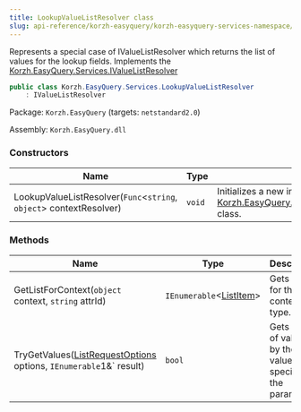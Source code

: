 ```yaml
---
title: LookupValueListResolver class
slug: api-reference/korzh-easyquery/korzh-easyquery-services-namespace/lookupvaluelistresolver-class
---
```

Represents a special case of IValueListResolver which returns the list of values for the lookup fields.  Implements the [Korzh.EasyQuery.Services.IValueListResolver](/api-reference/korzh-easyquery/korzh-easyquery-services-namespace/ivaluelistresolver-interface)
```csharp
public class Korzh.EasyQuery.Services.LookupValueListResolver
    : IValueListResolver

```
Package: `Korzh.EasyQuery` (targets: `netstandard2.0`)

Assembly: `Korzh.EasyQuery.dll`

### Constructors

| Name | Type | Description | 
| --- | --- | --- | 
| LookupValueListResolver(`Func`&lt;`string`, `object`&gt; contextResolver) | `void` | Initializes a new instance of the [Korzh.EasyQuery.Services.LookupValueListResolver](/api-reference/korzh-easyquery/korzh-easyquery-services-namespace/lookupvaluelistresolver-class) class. | 


### Methods

| Name | Type | Description | 
| --- | --- | --- | 
| GetListForContext(`object` context, `string` attrId) | `IEnumerable`&lt;[ListItem](/api-reference/korzh-easyquery/korzh-easyquery-services-namespace/listitem-class)&gt; | Gets the list for the context type. | 
| TryGetValues([ListRequestOptions](/api-reference/korzh-easyquery/korzh-easyquery-services-namespace/listrequestoptions-class) options, `IEnumerable`1&` result) | `bool` | Gets the list of values by the value editor specified in the parameter. |